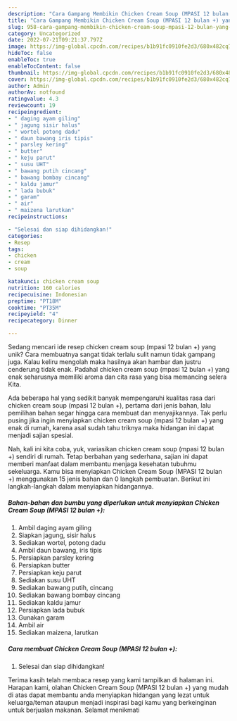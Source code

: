 ```yaml
---
description: "Cara Gampang Membikin Chicken Cream Soup (MPASI 12 bulan +) yang Lezat Sekali"
title: "Cara Gampang Membikin Chicken Cream Soup (MPASI 12 bulan +) yang Lezat Sekali"
slug: 958-cara-gampang-membikin-chicken-cream-soup-mpasi-12-bulan-yang-lezat-sekali
category: Uncategorized
date: 2022-07-21T09:21:37.797Z
image: https://img-global.cpcdn.com/recipes/b1b91fc0910fe2d3/680x482cq70/chicken-cream-soup-mpasi-12-bulan-foto-resep-utama.jpg
hideToc: false
enableToc: true
enableTocContent: false
thumbnail: https://img-global.cpcdn.com/recipes/b1b91fc0910fe2d3/680x482cq70/chicken-cream-soup-mpasi-12-bulan-foto-resep-utama.jpg
cover: https://img-global.cpcdn.com/recipes/b1b91fc0910fe2d3/680x482cq70/chicken-cream-soup-mpasi-12-bulan-foto-resep-utama.jpg
author: Admin
authorAv: notfound
ratingvalue: 4.3
reviewcount: 19
recipeingredient:
- " daging ayam giling"
- " jagung sisir halus"
- " wortel potong dadu"
- " daun bawang iris tipis"
- " parsley kering"
- " butter"
- " keju parut"
- " susu UHT"
- " bawang putih cincang"
- " bawang bombay cincang"
- " kaldu jamur"
- " lada bubuk"
- " garam"
- " air"
- " maizena larutkan"
recipeinstructions:

- "Selesai dan siap dihidangkan!"
categories:
- Resep
tags:
- chicken
- cream
- soup

katakunci: chicken cream soup 
nutrition: 160 calories
recipecuisine: Indonesian
preptime: "PT18M"
cooktime: "PT35M"
recipeyield: "4"
recipecategory: Dinner

---
```





Sedang mencari ide resep chicken cream soup (mpasi 12 bulan +) yang unik? Cara membuatnya sangat tidak terlalu sulit namun tidak gampang juga. Kalau keliru mengolah maka hasilnya akan hambar dan justru cenderung tidak enak. Padahal chicken cream soup (mpasi 12 bulan +) yang enak seharusnya memiliki aroma dan cita rasa yang bisa memancing selera Kita.







Ada beberapa hal yang sedikit banyak mempengaruhi kualitas rasa dari chicken cream soup (mpasi 12 bulan +), pertama dari jenis bahan, lalu pemilihan bahan segar hingga cara membuat dan menyajikannya. Tak perlu pusing jika ingin menyiapkan chicken cream soup (mpasi 12 bulan +) yang enak di rumah, karena asal sudah tahu triknya maka hidangan ini dapat menjadi sajian spesial.






Nah, kali ini kita coba, yuk, variasikan chicken cream soup (mpasi 12 bulan +) sendiri di rumah. Tetap berbahan yang sederhana, sajian ini dapat memberi manfaat dalam membantu menjaga kesehatan tubuhmu sekeluarga. Kamu bisa menyiapkan Chicken Cream Soup (MPASI 12 bulan +) menggunakan 15 jenis bahan dan 0 langkah pembuatan. Berikut ini langkah-langkah dalam menyiapkan hidangannya.

<!--inarticleads1-->

##### Bahan-bahan dan bumbu yang diperlukan untuk menyiapkan Chicken Cream Soup (MPASI 12 bulan +):

1. Ambil  daging ayam giling
1. Siapkan  jagung, sisir halus
1. Sediakan  wortel, potong dadu
1. Ambil  daun bawang, iris tipis
1. Persiapkan  parsley kering
1. Persiapkan  butter
1. Persiapkan  keju parut
1. Sediakan  susu UHT
1. Sediakan  bawang putih, cincang
1. Sediakan  bawang bombay cincang
1. Sediakan  kaldu jamur
1. Persiapkan  lada bubuk
1. Gunakan  garam
1. Ambil  air
1. Sediakan  maizena, larutkan




<!--inarticleads2-->

##### Cara membuat Chicken Cream Soup (MPASI 12 bulan +):


1. Selesai dan siap dihidangkan!



Terima kasih telah membaca resep yang kami tampilkan di halaman ini. Harapan kami, olahan Chicken Cream Soup (MPASI 12 bulan +) yang mudah di atas dapat membantu anda menyiapkan hidangan yang lezat untuk keluarga/teman ataupun menjadi inspirasi bagi kamu yang berkeinginan untuk berjualan makanan. Selamat menikmati
